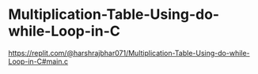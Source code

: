 # Multiplication-Table-Using-do-while-Loop-in-C
https://replit.com/@harshrajbhar071/Multiplication-Table-Using-do-while-Loop-in-C#main.c
